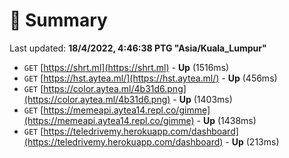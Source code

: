 # 📖 Summary
Last updated: **18/4/2022, 4:46:38 PTG "Asia/Kuala_Lumpur"**

- `GET` [https://shrt.ml](https://shrt.ml) - **Up** (1516ms)
- `GET` [https://hst.aytea.ml/](https://hst.aytea.ml/) - **Up** (456ms)
- `GET` [https://color.aytea.ml/4b31d6.png](https://color.aytea.ml/4b31d6.png) - **Up** (1403ms)
- `GET` [https://memeapi.aytea14.repl.co/gimme](https://memeapi.aytea14.repl.co/gimme) - **Up** (1438ms)
- `GET` [https://teledrivemy.herokuapp.com/dashboard](https://teledrivemy.herokuapp.com/dashboard) - **Up** (213ms)

